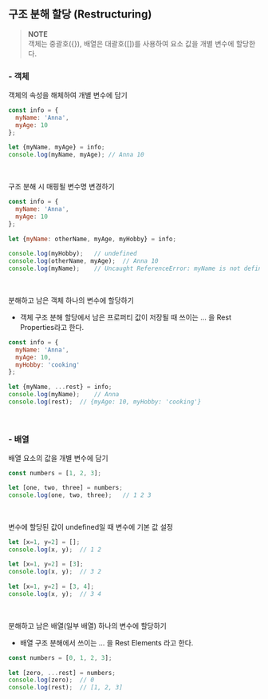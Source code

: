 ## 구조 분해 할당 (Restructuring)

> **NOTE**   
> 객체는 중괄호({}), 배열은 대괄호([])를 사용하여 요소 값을 개별 변수에 할당한다.

### - 객체
객체의 속성을 해체하여 개별 변수에 담기

```js
const info = {
  myName: 'Anna',
  myAge: 10
};
 
let {myName, myAge} = info;
console.log(myName, myAge);	// Anna 10
```
<br>

구조 분해 시 매핑될 변수명 변경하기
```js
const info = {
  myName: 'Anna',
  myAge: 10
};
 
let {myName: otherName, myAge, myHobby} = info;
 
console.log(myHobby);	// undefined
console.log(otherName, myAge);	// Anna 10
console.log(myName);	// Uncaught ReferenceError: myName is not defined
```
<br>

분해하고 남은 객체 하나의 변수에 할당하기
* 객체 구조 분해 할당에서 남은 프로퍼티 값이 저장될 때 쓰이는 ... 을 Rest Properties라고 한다.
```js
const info = {
  myName: 'Anna',
  myAge: 10,
  myHobby: 'cooking'
};
 
let {myName, ...rest} = info;
console.log(myName);	// Anna
console.log(rest);	// {myAge: 10, myHobby: 'cooking'}
```
<br>

### - 배열
배열 요소의 값을 개별 변수에 담기
```js
const numbers = [1, 2, 3];

let [one, two, three] = numbers;
console.log(one, two, three);	// 1 2 3
```
<br>

변수에 할당된 값이 undefined일 때 변수에 기본 값 설정
```js
let [x=1, y=2] = [];
console.log(x, y);	// 1 2
 
let [x=1, y=2] = [3];
console.log(x, y);	// 3 2
 
let [x=1, y=2] = [3, 4];
console.log(x, y);	// 3 4
```
<br>

분해하고 남은 배열(일부 배열) 하나의 변수에 할당하기
* 배열 구조 분해에서 쓰이는 ... 을 Rest Elements 라고 한다.
```js
const numbers = [0, 1, 2, 3];
 
let [zero, ...rest] = numbers;
console.log(zero);	// 0
console.log(rest);	// [1, 2, 3]
```